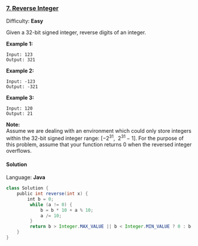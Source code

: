 ### [7\. Reverse Integer](https://leetcode.com/problems/reverse-integer/)

Difficulty: **Easy**


Given a 32-bit signed integer, reverse digits of an integer.

**Example 1:**

```
Input: 123
Output: 321
```

**Example 2:**

```
Input: -123
Output: -321
```

**Example 3:**

```
Input: 120
Output: 21
```

**Note:**  
Assume we are dealing with an environment which could only store integers within the 32-bit signed integer range: [−2<sup>31</sup>,  2<sup>31 </sup>− 1]. For the purpose of this problem, assume that your function returns 0 when the reversed integer overflows.


#### Solution

Language: **Java**

```java
class Solution {
    public int reverse(int x) {
        int b = 0;
         while (a != 0) {
             b = b * 10 + a % 10;
             a /= 10;
         }
         return b > Integer.MAX_VALUE || b < Integer.MIN_VALUE ? 0 : b;
    }
}
```